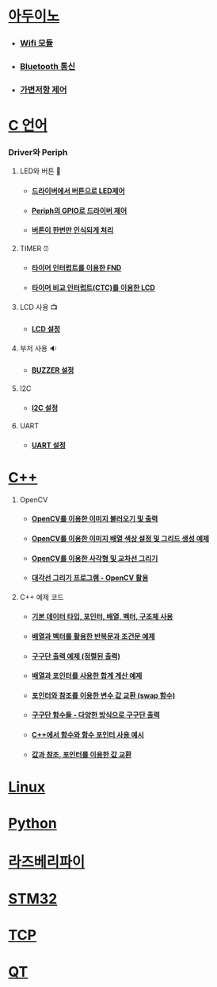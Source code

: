 # [아두이노](./Arduino/)
- ### [Wifi 모듈](./Arduino/esp8266/)
- ### [Bluetooth 통신](./Arduino/examples/iot_client_bluetooth_dcMotor/)
- ### [가변저항 제어](./Arduino/examples/pwmchangeresist/)
# [C 언어](./C/avr/)
### Driver와 Periph
1. LED와 버튼 :rotating_light:
    - #### [드라이버에서 버튼으로 LED제어](./C/avr/730class1/730class1/)
    - #### [Periph의 GPIO로 드라이버 제어](./C/avr/730classpractice/730classpractice/)
    - #### [버튼이 한번만 인식되게 처리](./C/avr/730lastgpio/730lastgpio/)
2. TIMER :alarm_clock:
    - #### [타이머 인터럽트를 이용한 FND](./C/avr/0801time1/731time1/)
    - #### [타이머 비교 인터럽트(CTC)를 이용한 LCD](./C/avr/0801timeclock/731time1/)
3. LCD 사용 :tv:
    - #### [LCD 설정](./C/avr/0802lcdclass/0802lcdclass/)
4. 부저 사용 :sound:
    - #### [BUZZER 설정](./C/avr/0805Buzzeroriginal/0805Buzzer/)
5. I2C
    - #### [I2C 설정](./C/avr/0805I2C/0805I2C/)
6. UART
    - #### [UART 설정](./C/avr/0806UART/0806UART/)
    
# [C++](./C++/Color/0812Pink/)
1. OpenCV
    - #### [OpenCV를 이용한 이미지 불러오기 및 출력](./C++/Color/0812Pink/C++_lecture_00/)
    - #### [OpenCV를 이용한 이미지 배열 색상 설정 및 그리드 생성 예제](./C++/Color/0812Pink/C++_Lecture_05_GUGUDANFromImage/)
    - #### [OpenCV를 이용한 사각형 및 교차선 그리기](./C++/Color/0812Pink/C++_Lecture_05_PointerFromImage/)
    - #### [대각선 그리기 프로그램 - OpenCV 활용](./C++/Color/0812Pink/C++_Lecture_06_DrawPixels/)

2. C++ 예제 코드
    - #### [기본 데이터 타입, 포인터, 배열, 벡터, 구조체 사용](./C++/Color/0812Pink/C++_lecture_01/)
    - #### [배열과 벡터를 활용한 반복문과 조건문 예제](./C++/Color/0812Pink/C++_lecture_02_Forif/)
    - #### [구구단 출력 예제 (정렬된 출력)](./C++/Color/0812Pink/C++_lecture_03_GUGUDAN/)
    - #### [배열과 포인터를 사용한 합계 계산 예제](./C++/Color/0812Pink/C++_Lecture_04_Pointer/)
    - #### [포인터와 참조를 이용한 변수 값 교환 (swap 함수)](./C++/Color/0812Pink/C++_Lecture_05_PointerSwap/)
    - #### [구구단 함수들 - 다양한 방식으로 구구단 출력](./C++/Color/0812Pink/C++_Lecture_07_Function_GUGUDAN/)
    - #### [C++에서 함수와 함수 포인터 사용 예시](./C++/Color/0812Pink/C++_Lecture_07_Function/)
    - #### [값과 참조, 포인터를 이용한 값 교환](./C++/Color/0812Pink/C++_Lecture_07_Function_Parmas/)
# [Linux](./Linux/)


# [Python](./Python/)

# [라즈베리파이](./RaspberryPi/)

# [STM32](./stm/)

# [TCP](./TCPIP_Src/)

# [QT](./QT/)
